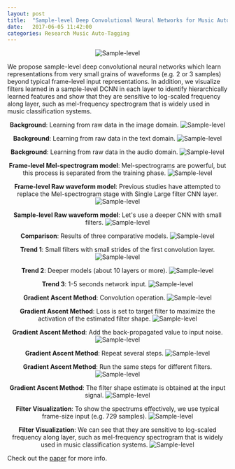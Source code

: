 ```yaml
---
layout: post
title:  "Sample-level Deep Convolutional Neural Networks for Music Auto-tagging Using Raw Waveforms"
date:   2017-06-05 11:42:00
categories: Research Music Auto-Tagging
---
```


<p align="center">
  <img src="/assets/images/smc2017/smc1.jpeg" alt="Sample-level" style="max-width: 100%;">
</p>
We propose sample-level deep convolutional neural networks which learn representations from very small grains of waveforms (e.g. 2 or 3 samples) beyond typical frame-level input representations. In addition, we visualize filters learned in a sample-level DCNN in each layer to identify hierarchically learned features and show that they are sensitive to log-scaled frequency along layer, such as mel-frequency spectrogram that is widely used in music classification systems.

<p align="center">
<strong>Background</strong>: Learning from raw data in the image domain.
  <img src="/assets/images/smc2017/smc2.jpeg" alt="Sample-level" style="max-width: 100%;">
</p>

<p align="center">
<strong>Background</strong>: Learning from raw data in the text domain.
  <img src="/assets/images/smc2017/smc3.jpeg" alt="Sample-level" style="max-width: 100%;">
</p>

<p align="center">
<strong>Background</strong>: Learning from raw data in the audio domain.
  <img src="/assets/images/smc2017/smc4.jpeg" alt="Sample-level" style="max-width: 100%;">
</p>

<p align="center">
<strong>Frame-level Mel-spectrogram model</strong>: Mel-spectrograms are powerful, but this process is separated from the training phase.
  <img src="/assets/images/smc2017/smc5.jpeg" alt="Sample-level" style="max-width: 100%;">
</p>

<p align="center">
<strong>Frame-level Raw waveform model</strong>: Previous studies have attempted to replace the Mel-spectrogram stage with Single Large filter CNN layer.
  <img src="/assets/images/smc2017/smc6.jpeg" alt="Sample-level" style="max-width: 100%;">
</p>

<p align="center">
<strong>Sample-level Raw waveform model</strong>: Let's use a deeper CNN with small filters.
  <img src="/assets/images/smc2017/smc7.jpeg" alt="Sample-level" style="max-width: 100%;">
</p>

<p align="center">
<strong>Comparison</strong>: Results of three comparative models.
  <img src="/assets/images/smc2017/smc8.jpeg" alt="Sample-level" style="max-width: 100%;">
</p>

<p align="center">
<strong>Trend 1</strong>: Small filters with small strides of the first convolution layer.
  <img src="/assets/images/smc2017/smc9.jpeg" alt="Sample-level" style="max-width: 100%;">
</p>

<p align="center">
<strong>Trend 2</strong>:  Deeper models (about 10 layers or more).
  <img src="/assets/images/smc2017/smc10.jpeg" alt="Sample-level" style="max-width: 100%;">
</p>

<p align="center">
<strong>Trend 3</strong>: 1-5 seconds network input.
  <img src="/assets/images/smc2017/smc11.jpeg" alt="Sample-level" style="max-width: 100%;">
</p>

<p align="center">
<strong>Gradient Ascent Method</strong>: Convolution operation.
  <img src="/assets/images/smc2017/smc12.jpeg" alt="Sample-level" style="max-width: 100%;">
</p>

<p align="center">
<strong>Gradient Ascent Method</strong>: Loss is set to target filter to maximize the activation of the estimated filter shape.
  <img src="/assets/images/smc2017/smc13.jpeg" alt="Sample-level" style="max-width: 100%;">
</p>

<p align="center">
<strong>Gradient Ascent Method</strong>: Add the back-propagated value to input noise.
  <img src="/assets/images/smc2017/smc14.jpeg" alt="Sample-level" style="max-width: 100%;">
</p>

<p align="center">
<strong>Gradient Ascent Method</strong>: Repeat several steps.
  <img src="/assets/images/smc2017/smc15.jpeg" alt="Sample-level" style="max-width: 100%;">
</p>

<p align="center">
<strong>Gradient Ascent Method</strong>: Run the same steps for different filters.
  <img src="/assets/images/smc2017/smc16.jpeg" alt="Sample-level" style="max-width: 100%;">
</p>

<p align="center">
<strong>Gradient Ascent Method</strong>: The filter shape estimate is obtained at the input signal.
  <img src="/assets/images/smc2017/smc17.jpeg" alt="Sample-level" style="max-width: 100%;">
</p>

<p align="center">
<strong>Filter Visualization</strong>: To show the spectrums effectively, we use typical frame-size input (e.g. 729 samples).
  <img src="/assets/images/smc2017/smc18.jpeg" alt="Sample-level" style="max-width: 100%;">
</p>

<p align="center">
<strong>Filter Visualization</strong>: We can see that they are sensitive to log-scaled frequency
along layer, such as mel-frequency spectrogram that is widely used in music classification systems.
  <img src="/assets/images/smc2017/smc19.jpeg" alt="Sample-level" style="max-width: 100%;">
</p>



Check out the [paper][arXiv] for more info.

[arXiv]:    https://arxiv.org/abs/1703.01789
